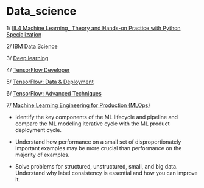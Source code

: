# Data_science

1/ [III.4 Machine Learning_ Theory and Hands-on Practice with Python Specialization](https://github.com/vanthachvn80/data_science/tree/main/III.4%20Machine%20Learning_%20Theory%20and%20Hands-on%20Practice%20with%20Python%20Specialization)

2/ [IBM Data Science](https://github.com/vanthachvn80/data_science/tree/main/IBM%20Data%20Science)


3/ [Deep learning](https://github.com/vanthachvn80/data_science/tree/main/Deep%20Learning%20(DeepLearning_AI))


4/ [TensorFlow Developer](https://github.com/vanthachvn80/data_science/tree/main/TensorFlow%20Developer)



5/ [TensorFlow: Data & Deployment](https://github.com/vanthachvn80/data_science/tree/main/TensorFlow_Data%20and%20Deployment)


6/ [TensorFlow: Advanced Techniques](https://github.com/vanthachvn80/data_science/tree/main/TensorFlow_Advanced-Techniques)



7/ [Machine Learning Engineering for Production (MLOps)](https://github.com/vanthachvn80/data_science/tree/main/Machine%20Learning%20Engineering%20for%20Production%20(MLOps))

* Identify the key components of the ML lifecycle and pipeline and compare the ML modeling iterative cycle with the ML product deployment cycle.

* Understand how performance on a small set of disproportionately important examples may be more crucial than performance on the majority of examples.

* Solve problems for structured, unstructured, small, and big data. Understand why label consistency is essential and how you can improve it.


